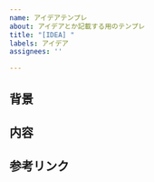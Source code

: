 ```yaml
---
name: アイデアテンプレ
about: アイデアとか記載する用のテンプレ
title: "[IDEA] "
labels: アイデア
assignees: ''

---
```


## 背景

## 内容

## 参考リンク
